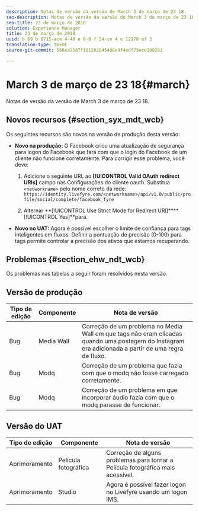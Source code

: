 ```yaml
---
description: Notas de versão da versão de March 3 de março de 23 18.
seo-description: Notas de versão da versão de March 3 de março de 23 18.
seo-title: 23 de março de 2018
solution: Experience Manager
title: 23 de março de 2018
uuid: b 69 b 8715-ace 4-48 e 0-8 f 54-ce 4 e 12170 ef 3
translation-type: tm+mt
source-git-commit: 566ea2587f101202045488e9f4edf73ece100293

---
```



# March 3 de março de 23 18{#march}

Notas de versão da versão de March 3 de março de 23 18.

## Novos recursos {#section_syx_mdt_wcb}

Os seguintes recursos são novos na versão de produção desta versão:

* **Novo na produção:** O Facebook criou uma atualização de segurança para logon do Facebook que fará com que o login do Facebook de um cliente não funcione corretamente. Para corrigir esse problema, você deve:

   1. Adicione o seguinte URL ao **[!UICONTROL Valid OAuth redirect URIs]** campo nas Configurações do cliente oauth. Substitua `<networkname>` pelo nome correto da rede:
      `https://identity.livefyre.com/<networkname>/api/v1.0/public/profile/social/complete/facebook_fyre`

   1. Alternar **[!UICONTROL Use Strict Mode for Redirect URI]****[!UICONTROL Yes]**para.

* **Novo no UAT:** Agora é possível escolher o limite de confiança para tags inteligentes em fluxos. Definir a pontuação de precisão (0-100) para tags permite controlar a precisão dos ativos que estamos recuperando.

## Problemas {#section_ehw_ndt_wcb}

Os problemas nas tabelas a seguir foram resolvidos nesta versão.

## Versão de produção

| **Tipo de edição** | **Componente** | **Nota de versão** |
|---|---|---|
| Bug | Media Wall | Correção de um problema no Media Wall em que tags não eram clicadas quando uma postagem do Instagram era adicionada a partir de uma regra de fluxo. |
| Bug | Modq | Correção de um problema que fazia com que o modq não fosse carregado corretamente. |
| Bug | Modq | Correção de um problema em que incorporar áudio fazia com que o modq parasse de funcionar. |

## Versão do UAT

| **Tipo de edição** | **Componente** | **Nota de versão** |
|---|---|---|
| Aprimoramento | Película fotográfica | Correção de alguns problemas para tornar a Película fotográfica mais acessível. |
| Aprimoramento | Studio | Agora é possível fazer logon no Livefyre usando um logon IMS. |

